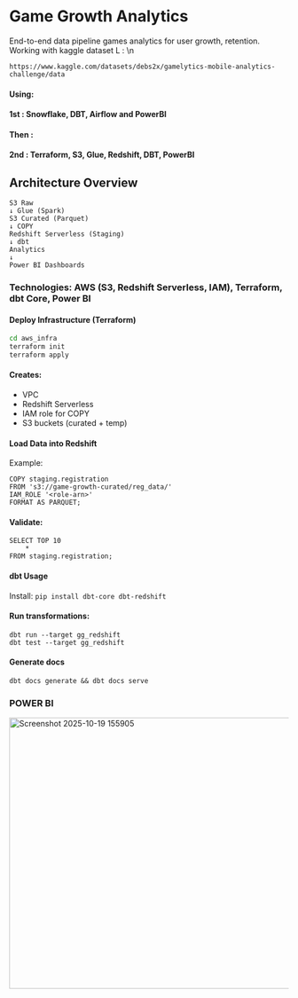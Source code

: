 # Game Growth Analytics

End-to-end data pipeline games analytics for user growth, retention. Working with kaggle dataset L : \n
```
https://www.kaggle.com/datasets/debs2x/gamelytics-mobile-analytics-challenge/data
```

#### Using: 
####   1st : Snowflake, DBT, Airflow and PowerBI
#### Then : 
####   2nd : Terraform, S3, Glue, Redshift, DBT, PowerBI

## Architecture Overview

```
S3 Raw
↓ Glue (Spark)
S3 Curated (Parquet)
↓ COPY
Redshift Serverless (Staging)
↓ dbt
Analytics
↓
Power BI Dashboards
```

### Technologies: AWS (S3, Redshift Serverless, IAM), Terraform, dbt Core, Power BI

#### Deploy Infrastructure (Terraform)

```bash
cd aws_infra
terraform init
terraform apply
```

#### Creates:

- VPC
- Redshift Serverless
- IAM role for COPY
- S3 buckets (curated + temp)

#### Load Data into Redshift

Example:

```
COPY staging.registration
FROM 's3://game-growth-curated/reg_data/'
IAM_ROLE '<role-arn>'
FORMAT AS PARQUET;
```

#### Validate:

```
SELECT TOP 10
    *
FROM staging.registration;
```

#### dbt Usage

Install:
`pip install dbt-core dbt-redshift`

#### Run transformations:

```
dbt run --target gg_redshift
dbt test --target gg_redshift
```

#### Generate docs

`dbt docs generate && dbt docs serve`

### POWER BI
<img width="855" height="489" alt="Screenshot 2025-10-19 155905" src="https://github.com/user-attachments/assets/191caeca-d5ac-4122-ac4a-b9ba385ff04e" />


